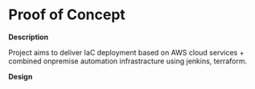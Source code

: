 # Proof of Concept
**Description**

Project aims to deliver IaC deployment based on AWS cloud services + combined onpremise automation infrastracture using jenkins, terraform.

**Design**



